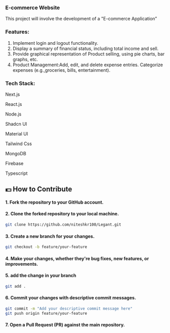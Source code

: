 
### E-commerce Website
This project will involve the development of a "E-commerce Application”


### Features:
1. Implement login and logout functionality.
2. Display a summary of financial status, including total income and sell.
3. Provide graphical representation of Product selling, using pie charts, bar graphs, etc.
4. Product Management:Add, edit, and delete expense entries. Categorize expenses (e.g.,groceries, bills, entertainment).

### Tech Stack:
Next.js

React.js

Node.js

Shadcn UI

Material UI

Tailwind Css

MongoDB

Firebase

Typescript

## 💵 How to Contribute

   #### 1. Fork the repository to your GitHub account.
   #### 2. Clone the forked repository to your local machine.
   ```bash
   git clone https://github.com/niteshkr100/Legant.git
   ```
   #### 3. Create a new branch for your changes.
   ```bash
   git checkout -b feature/your-feature
   ```
   #### 4. Make your changes, whether they're bug fixes, new features, or improvements.
   #### 5. add the change in your branch
   ```bash
   git add .
   ```
   #### 6. Commit your changes with descriptive commit messages.
   ```bash
   git commit -m "Add your descriptive commit message here"
   git push origin feature/your-feature
   ```
   #### 7. Open a Pull Request (PR) against the main repository.
 
